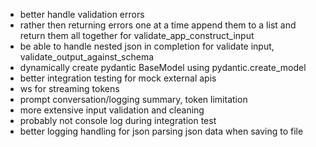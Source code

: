 - better handle validation errors
- rather then returning errors one at a time append them to a list and return them all together for validate_app_construct_input
- be able to handle nested json in completion for validate input, validate_output_against_schema
- dynamically create pydantic BaseModel using pydantic.create_model
- better integration testing for mock external apis
- ws for streaming tokens
- prompt conversation/logging summary, token limitation
- more extensive input validation and cleaning
- probably not console log during integration test
- better logging handling for json parsing json data when saving to file

